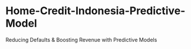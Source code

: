 # Home-Credit-Indonesia-Predictive-Model
Reducing Defaults &amp; Boosting Revenue with Predictive Models
